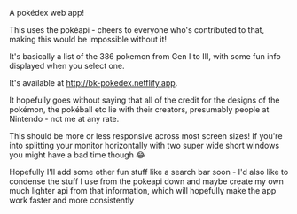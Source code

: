 A pokédex web app!

This uses the pokéapi - cheers to everyone who's contributed to that, making this would be impossible without it!

It's basically a list of the 386 pokemon from Gen I to III, with some fun info displayed when you select one.

It's available at http://bk-pokedex.netflify.app.

It hopefully goes without saying that all of the credit for the designs of the pokémon, the pokéball etc lie with their creators, presumably people at Nintendo - not me at any rate. 

This should be more or less responsive across most screen sizes! If you're into splitting your monitor horizontally with two super wide short windows you might have a bad time though 😂

Hopefully I'll add some other fun stuff like a search bar soon - I'd also like to condense the stuff I use from the pokeapi down and maybe create my own much lighter api from that information, which will hopefully make the app work faster and more consistently
